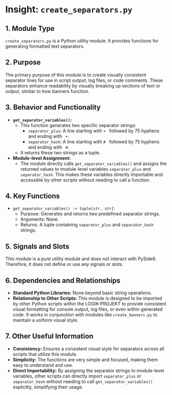# Insight: `create_separators.py`

## 1. Module Type

`create_separators.py` is a Python utility module. It provides functions for generating formatted text separators.

## 2. Purpose

The primary purpose of this module is to create visually consistent separator lines for use in script output, log files, or code comments. These separators enhance readability by visually breaking up sections of text or output, similar to how banners function.

## 3. Behavior and Functionality

- **`get_separator_variables()`:**
  - This function generates two specific separator strings:
    - `separator_plus`: A line starting with `+ ` followed by 75 hyphens and ending with ` +`.
    - `separator_hash`: A line starting with `# ` followed by 75 hyphens and ending with ` #`.
  - It returns these two strings as a tuple.
- **Module-level Assignment:**
  - The module directly calls `get_separator_variables()` and assigns the returned values to module-level variables `separator_plus` and `separator_hash`. This makes these variables directly importable and accessible by other scripts without needing to call a function.

## 4. Key Functions

- `get_separator_variables() -> tuple[str, str]`:
  - Purpose: Generates and returns two predefined separator strings.
  - Arguments: None.
  - Returns: A tuple containing `separator_plus` and `separator_hash` strings.

## 5. Signals and Slots

This module is a pure utility module and does not interact with PySide6. Therefore, it does not define or use any signals or slots.

## 6. Dependencies and Relationships

- **Standard Python Libraries:** None beyond basic string operations.
- **Relationship to Other Scripts:** This module is designed to be imported by other Python scripts within the LOGIK-PROJEKT to provide consistent visual formatting for console output, log files, or even within generated code. It works in conjunction with modules like `create_banners.py` to maintain a uniform visual style.

## 7. Other Useful Information

- **Consistency:** Ensures a consistent visual style for separators across all scripts that utilize this module.
- **Simplicity:** The functions are very simple and focused, making them easy to understand and use.
- **Direct Importability:** By assigning the separator strings to module-level variables, other scripts can directly import `separator_plus` or `separator_hash` without needing to call `get_separator_variables()` explicitly, simplifying their usage.
